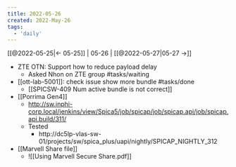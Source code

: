 ```yaml
---
title: 2022-05-26
created: 2022-May-26
tags:
  - 'daily'
---
```


[[@2022-05-25|<- 05-25]] | 05-26 | [[@2022-05-27|05-27 ->]]


- ZTE OTN: Support how to reduce payload delay 
	- Asked Nhon on ZTE group #tasks/waiting
- [[ott-lab-5001]]: check issue show more bundle #tasks/done 
	- [[SPICSW-409 Num active bundle is not correct]]
- [[Porrima Gen4]] 
	- http://sw.inphi-corp.local/jenkins/view/Spica5/job/spicap/job/spicap.api/job/spicap.api.build/311/
	- Tested
		- http://dc5lp-vlas-sw-01/projects/sw/spica_plus/uapi/nightly/SPICAP_NIGHTLY_312
- [[Marvell Share file]]
	- ![[Using Marvell Secure Share.pdf]]	